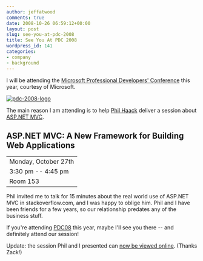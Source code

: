 ```yaml
---
author: jeffatwood
comments: true
date: 2008-10-26 06:59:12+00:00
layout: post
slug: see-you-at-pdc-2008
title: See You At PDC 2008
wordpress_id: 141
categories:
- company
- background
---
```



I will be attending the [Microsoft Professional Developers' Conference](http://www.microsoftpdc.com/) this year, courtesy of Microsoft.



[![pdc-2008-logo](/blog/images/2008-10-26-see-you-at-pdc-2008/pdc-2008-logo.jpg)](http://www.microsoftpdc.com/)



The main reason I am attending is to help [Phil Haack](http://haacked.com/) deliver a session about [ASP.NET MVC](http://www.asp.net/mvc/).





## ASP.NET MVC: A New Framework for Building Web Applications


<table >
<tr >
<td >Monday, October 27th</tr>
<tr >
<td >3:30 pm -- 4:45 pm</tr>
<tr >
<td >Room 153</tr>
</table>



Phil invited me to talk for 15 minutes about the real world use of ASP.NET MVC in stackoverflow.com, and I was happy to oblige him. Phil and I have been friends for a few years, so our relationship predates any of the business stuff.



If you're attending [PDC08](http://www.microsoftpdc.com/) this year, maybe I'll see you there -- and definitely attend our session!



Update: the session Phil and I presented can [now be viewed online](http://channel9.msdn.com/pdc2008/PC21/). (Thanks Zack!)

